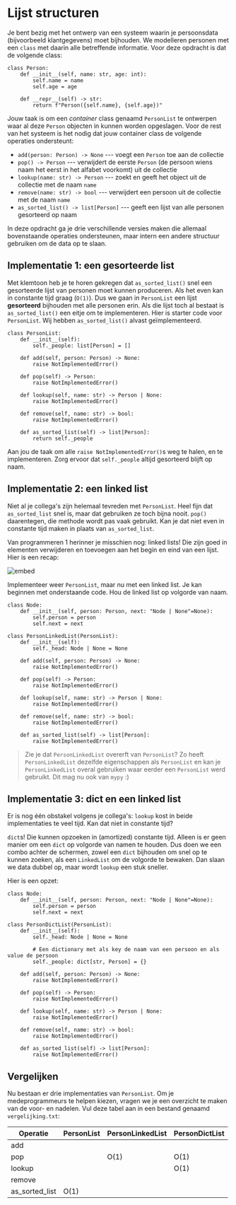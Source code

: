 # Lijst structuren

Je bent bezig met het ontwerp van een systeem waarin je persoonsdata (bijvoorbeeld klantgegevens) moet bijhouden. We modelleren personen met een `class` met daarin alle betreffende informatie. Voor deze opdracht is dat de volgende class:

    class Person:
        def __init__(self, name: str, age: int):
            self.name = name
            self.age = age

        def __repr__(self) -> str:
            return f"Person({self.name}, {self.age})"

Jouw taak is om een *container* class genaamd `PersonList` te ontwerpen waar al deze `Person` objecten in kunnen worden opgeslagen. Voor de rest van het systeem is het nodig dat jouw container class de volgende operaties ondersteunt:

- `add(person: Person) -> None` --- voegt een `Person` toe aan de collectie
- `pop() -> Person` --- verwijdert de eerste `Person` (de persoon wiens naam het eerst in het alfabet voorkomt) uit de collectie
- `lookup(name: str) -> Person` --- zoekt en geeft het object uit de collectie met de naam `name`
- `remove(name: str) -> bool` --- verwijdert een persoon uit de collectie met de naam `name`
- `as_sorted_list() -> list[Person]` --- geeft een lijst van alle personen gesorteerd op naam

In deze opdracht ga je drie verschillende versies maken die allemaal bovenstaande operaties ondersteunen, maar intern een andere structuur gebruiken om de data op te slaan.

## Implementatie 1: een gesorteerde list

Met klemtoon heb je te horen gekregen dat `as_sorted_list()` snel een gesorteerde lijst van personen moet kunnen produceren. Als het even kan in constante tijd graag (`O(1)`). Dus we gaan in `PersonList` een lijst **gesorteerd** bijhouden met alle personen erin. Als die lijst toch al bestaat is `as_sorted_list()` een eitje om te implementeren. Hier is starter code voor `PersonList`. Wij hebben `as_sorted_list()` alvast geïmplementeerd.

    class PersonList:
        def __init__(self):
            self._people: list[Person] = []

        def add(self, person: Person) -> None:
            raise NotImplementedError()

        def pop(self) -> Person:
            raise NotImplementedError()

        def lookup(self, name: str) -> Person | None:
            raise NotImplementedError()

        def remove(self, name: str) -> bool:
            raise NotImplementedError()
        
        def as_sorted_list(self) -> list[Person]:
            return self._people

Aan jou de taak om alle `raise NotImplementedError()`s weg te halen, en te implementeren. Zorg ervoor dat `self._people` altijd gesorteerd blijft op naam.


## Implementatie 2: een linked list

Niet al je collega's zijn helemaal tevreden met `PersonList`. Heel fijn dat `as_sorted_list` snel is, maar dat gebruiken ze toch bijna nooit. `pop()` daarentegen, die methode wordt pas vaak gebruikt. Kan je dat niet even in constante tijd maken in plaats van `as_sorted_list`.

Van programmeren 1 herinner je misschien nog: linked lists! Die zijn goed in elementen verwijderen en toevoegen aan het begin en eind van een lijst. Hier is een recap:

![embed](https://www.youtube.com/embed/wh4TS7RJDTA)

Implementeer weer `PersonList`, maar nu met een linked list. Je kan beginnen met onderstaande code. Hou de linked list op volgorde van naam.

    class Node:
        def __init__(self, person: Person, next: "Node | None"=None):
            self.person = person
            self.next = next

    class PersonLinkedList(PersonList):
        def __init__(self):
            self._head: Node | None = None

        def add(self, person: Person) -> None:
            raise NotImplementedError()

        def pop(self) -> Person:
            raise NotImplementedError()

        def lookup(self, name: str) -> Person | None:
            raise NotImplementedError()

        def remove(self, name: str) -> bool:
            raise NotImplementedError()
        
        def as_sorted_list(self) -> list[Person]:
            raise NotImplementedError()

> Zie je dat `PersonLinkedList` overerft van `PersonList`? Zo heeft `PersonLinkedList` dezelfde eigenschappen als `PersonList` en kan je `PersonLinkedList` overal gebruiken waar eerder een `PersonList` werd gebruikt. Dit mag nu ook van `mypy` :)


## Implementatie 3: dict en een linked list

Er is nog één obstakel volgens je collega's: `lookup` kost in beide implementaties te veel tijd. Kan dat niet in constante tijd?

`dict`s! Die kunnen opzoeken in (amortized) constante tijd. Alleen is er geen manier om een `dict` op volgorde van namen te houden. Dus doen we een combo achter de schermen, zowel een `dict` bijhouden om snel op te kunnen zoeken, als een `LinkedList` om de volgorde te bewaken. Dan slaan we data dubbel op, maar wordt `lookup` een stuk sneller.

Hier is een opzet:

    class Node:
        def __init__(self, person: Person, next: "Node | None"=None):
            self.person = person
            self.next = next

    class PersonDictList(PersonList):
        def __init__(self):
            self._head: Node | None = None

            # Een dictionary met als key de naam van een persoon en als value de persoon
            self._people: dict[str, Person] = {}

        def add(self, person: Person) -> None:
            raise NotImplementedError()

        def pop(self) -> Person:
            raise NotImplementedError()

        def lookup(self, name: str) -> Person | None:
            raise NotImplementedError()

        def remove(self, name: str) -> bool:
            raise NotImplementedError()
        
        def as_sorted_list(self) -> list[Person]:
            raise NotImplementedError()

## Vergelijken

Nu bestaan er drie implementaties van `PersonList`. Om je medeprogrammeurs te helpen kiezen, vragen we je een overzicht te maken van de voor- en nadelen. Vul deze tabel aan in een bestand genaamd `vergelijking.txt`:

| Operatie       | PersonList | PersonLinkedList | PersonDictList |
| -------------- | ---------- | ---------------- | -------------- |
| add            |            |                  |                |
| pop            |            | O(1)             | O(1)           |
| lookup         |            |                  | O(1)           |
| remove         |            |                  |                |
| as_sorted_list | O(1)       |                  |                |
